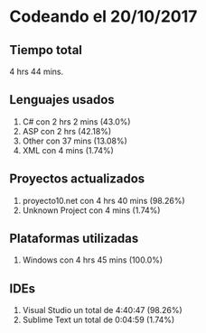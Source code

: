 # Codeando el 20/10/2017

## Tiempo total
4 hrs 44 mins.

## Lenguajes usados
1. C# con 2 hrs 2 mins (43.0%)
1. ASP con 2 hrs (42.18%)
1. Other con 37 mins (13.08%)
1. XML con 4 mins (1.74%)

## Proyectos actualizados
1. proyecto10.net con 4 hrs 40 mins (98.26%)
1. Unknown Project con 4 mins (1.74%)

## Plataformas utilizadas
1. Windows con 4 hrs 45 mins (100.0%)

## IDEs
1. Visual Studio un total de 4:40:47 (98.26%)
1. Sublime Text un total de 0:04:59 (1.74%)
